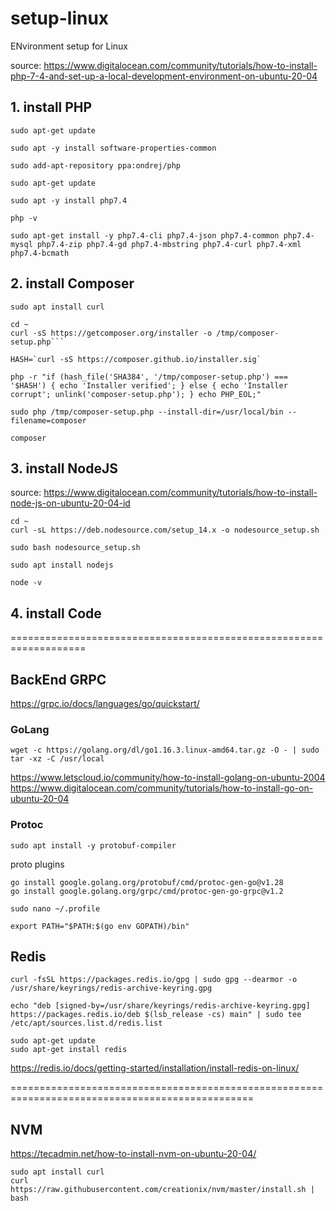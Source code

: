 # setup-linux
ENvironment setup for Linux

source: https://www.digitalocean.com/community/tutorials/how-to-install-php-7-4-and-set-up-a-local-development-environment-on-ubuntu-20-04

## 1. install PHP
```
sudo apt-get update
```
```
sudo apt -y install software-properties-common
```
```
sudo add-apt-repository ppa:ondrej/php
```
```
sudo apt-get update
```
```
sudo apt -y install php7.4
```
```
php -v
```
```
sudo apt-get install -y php7.4-cli php7.4-json php7.4-common php7.4-mysql php7.4-zip php7.4-gd php7.4-mbstring php7.4-curl php7.4-xml php7.4-bcmath
```

## 2. install Composer
```
sudo apt install curl
```
```
cd ~
curl -sS https://getcomposer.org/installer -o /tmp/composer-setup.php```
```
```
HASH=`curl -sS https://composer.github.io/installer.sig`
```
```
php -r "if (hash_file('SHA384', '/tmp/composer-setup.php') === '$HASH') { echo 'Installer verified'; } else { echo 'Installer corrupt'; unlink('composer-setup.php'); } echo PHP_EOL;"
```
```
sudo php /tmp/composer-setup.php --install-dir=/usr/local/bin --filename=composer
```
```
composer
```

## 3. install NodeJS
source: https://www.digitalocean.com/community/tutorials/how-to-install-node-js-on-ubuntu-20-04-id

```
cd ~
curl -sL https://deb.nodesource.com/setup_14.x -o nodesource_setup.sh
```
```
sudo bash nodesource_setup.sh
```
```
sudo apt install nodejs
```
```
node -v
```

## 4. install Code





===================================================================
## BackEnd GRPC
https://grpc.io/docs/languages/go/quickstart/
### GoLang
```
wget -c https://golang.org/dl/go1.16.3.linux-amd64.tar.gz -O - | sudo tar -xz -C /usr/local
```
https://www.letscloud.io/community/how-to-install-golang-on-ubuntu-2004
https://www.digitalocean.com/community/tutorials/how-to-install-go-on-ubuntu-20-04
### Protoc
```
sudo apt install -y protobuf-compiler
```
proto plugins
```
go install google.golang.org/protobuf/cmd/protoc-gen-go@v1.28
go install google.golang.org/grpc/cmd/protoc-gen-go-grpc@v1.2
```
```
sudo nano ~/.profile
```
```
export PATH="$PATH:$(go env GOPATH)/bin"
```



## Redis
```
curl -fsSL https://packages.redis.io/gpg | sudo gpg --dearmor -o /usr/share/keyrings/redis-archive-keyring.gpg

echo "deb [signed-by=/usr/share/keyrings/redis-archive-keyring.gpg] https://packages.redis.io/deb $(lsb_release -cs) main" | sudo tee /etc/apt/sources.list.d/redis.list

sudo apt-get update
sudo apt-get install redis
```
https://redis.io/docs/getting-started/installation/install-redis-on-linux/




================================================================================================
## NVM

https://tecadmin.net/how-to-install-nvm-on-ubuntu-20-04/
```
sudo apt install curl
curl https://raw.githubusercontent.com/creationix/nvm/master/install.sh | bash
```


